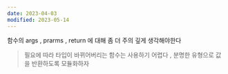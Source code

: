```yaml
---
date: 2023-04-03
modified: 2023-05-14
---
```


함수의 args , prarms , return 에 대해 좀 더 주의 깊게 생각해야한다

> 필요에 따라 타입이 바뀌어버리는 함수는 사용하기 어렵다 , 분명한 유형으로 값을 반환하도록 모듈화하자

